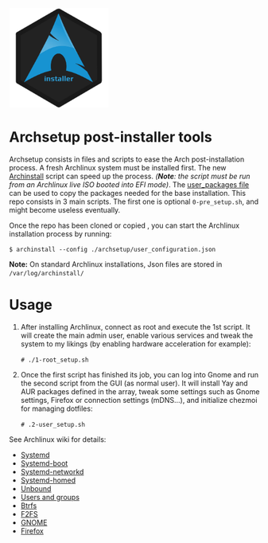 <!-- <div align="center"> -->
<img src="https://github.com/archlinux/archinstall/raw/master/docs/logo.png" alt="drawing" width="200"/>

<!-- </div> -->
# Archsetup post-installer tools

Archsetup consists in files and scripts to ease the Arch post-installation process. A fresh Archlinux system must be installed first. The new [Archinstall](https://github.com/archlinux/archinstall) script can speed up the process. *(**Note**: the script must be run from an Archlinux live ISO booted into EFI mode)*. The [user_packages file](https://github.com/Jucgshu/archinstall/blob/main/user_packages) can be used to copy the packages needed for the base installation. This repo consists in 3 main scripts. The first one is optional `0-pre_setup.sh`, and might become useless eventually.

Once the repo has been cloned or copied , you can start the Archlinux installation process by running:

    $ archinstall --config ./archsetup/user_configuration.json

**Note:** On standard Archlinux installations, Json files are stored in `/var/log/archinstall/`

# Usage
1. After installing Archlinux, connect as root and execute the 1st script. It will create the main admin user, enable various services and tweak the system to my likings (by enabling hardware acceleration for example):

    `# ./1-root_setup.sh`

1. Once the first script has finished its job, you can log into Gnome and run the second script from the GUI (as normal user). It will install Yay and AUR packages defined in the array, tweak some settings such as Gnome settings, Firefox or connection settings (mDNS...), and initialize chezmoi for managing dotfiles:

    `# .2-user_setup.sh`

See Archlinux wiki for details:
* [Systemd](https://wiki.archlinux.org/title/Systemd)
* [Systemd-boot](https://wiki.archlinux.org/title/Systemd-boot)
* [Systemd-networkd](https://wiki.archlinux.org/title/Systemd-networkd)
* [Systemd-homed](https://wiki.archlinux.org/title/Systemd-homed)
* [Unbound](https://wiki.archlinux.org/title/Unbound)
* [Users and groups](https://wiki.archlinux.org/title/Users_and_groups)
* [Btrfs](https://wiki.archlinux.org/title/Btrfs)
* [F2FS](https://wiki.archlinux.org/title/F2FS)
* [GNOME](https://wiki.archlinux.org/title/Gnome)
* [Firefox](https://wiki.archlinux.org/title/Firefox)